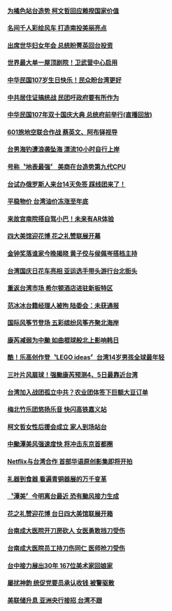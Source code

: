 #### [为橘色站台造势 柯文哲回应赖揆国家价值](../pages/news206/a1395348.md?t=10142134) 

#### [名间千人彩绘风车 打造南投美丽亮点](../pages/news206/a1395347.md?t=10142134) 

#### [出席世华妇女年会 总统盼菁英回台投资](../pages/news206/a1395275.md?t=10142134) 

#### [世界最大单一屋顶剧院！卫武营中心启用](../pages/news206/a1395265.md?t=10142134) 

#### [中华民国107岁生日快乐！民众盼台湾更好](../pages/news206/a1394957.md?t=10142134) 

#### [中共居住证搞统战 民团吁政府要有所作为](../pages/news206/a1394955.md?t=10142134) 

#### [中华民国107年双十国庆大典 总统府前举行(直播回放)](../pages/news206/a1394780.md?t=10142134) 

#### [601旅地空联合作战 蔡英文、阿布铎视导](../pages/news206/a1394651.md?t=10142134) 

#### [台男海钓遭浪袭坠海 漂流10小时自行上岸](../pages/news206/a1394632.md?t=10142134) 

#### [号称〝地表最强〞 美商在台造势第九代CPU](../pages/news206/a1394536.md?t=10142134) 

#### [台试办俄罗斯人来台14天免签 踩线团来了！](../pages/news206/a1394533.md?t=10142134) 

#### [平稳物价 台湾油价冻涨至年底](../pages/news206/a1394532.md?t=10142134) 

#### [来故宫南院搭自驾小巴！未来有AR体验](../pages/news206/a1394440.md?t=10142134) 

#### [四大美馆迎花博 花之礼赞联展开幕](../pages/news206/a1394357.md?t=10142134) 

#### [金钟奖落谁家今晚揭晓 黄子佼与侯佩岑搭档主持](../pages/news206/a1394306.md?t=10142134) 

#### [台湾国庆日花车亮相 亚运选手带头游行台北街头](../pages/news206/a1394209.md?t=10142134) 

#### [重返台湾市场 希尔顿酒店进驻新板特区](../pages/news206/a1394182.md?t=10142134) 

#### [范冰冰台籍经理人被拘 陆委会：未获通报](../pages/news206/a1394049.md?t=10142134) 

#### [国际风筝节登场 五彩缤纷风筝齐聚北海岸](../pages/news206/a1393923.md?t=10142134) 

#### [康芮减弱为中颱 如曲棍球般北上影响韩日](../pages/news206/a1393917.md?t=10142134) 

#### [酷！乐高创作登〝LEGO ideas〞台湾14岁男孩全球最年轻](../pages/news206/a1393748.md?t=10142134) 

#### [三叶片风扇球！强颱康芮预测4、5日最靠近台湾](../pages/news206/a1393736.md?t=10142134) 

#### [台湾加入战团孤立中共？农业团体签下巨额大豆订单](../pages/news206/a1393647.md?t=10142134) 

#### [梅北竹乐团悠扬乐音 快闪高铁嘉义站](../pages/news206/a1393613.md?t=10142134) 

#### [柯文哲女性后援会成立 家人到场站台](../pages/news206/a1393542.md?t=10142134) 

#### [中颱潭美风强速度快 将冲击东京首都圈](../pages/news206/a1393534.md?t=10142134) 

#### [Netflix与台湾合作 首部华语原创影集即将开拍](../pages/news206/a1393493.md?t=10142134) 

#### [礼器到食器 看遍青铜器展的万千变革](../pages/news206/a1393474.md?t=10142134) 

#### [〝潭美〞今明离台最近 恐有颱风接力生成](../pages/news206/a1393405.md?t=10142134) 

#### [花之礼赞迎花博 台日四大美馆联展开箱](../pages/news206/a1393349.md?t=10142134) 

#### [台南成大医院开刀房砍人 女医勇敢挡刀受伤](../pages/news206/a1393327.md?t=10142134) 

#### [台南成大医院员工持刀伤同仁 医师抢刀受伤](../pages/news206/a1393322.md?t=10142134) 

#### [台中接力展出30年 167位美术家回娘家](../pages/news206/a1393317.md?t=10142134) 

#### [屡扰神韵 统促党要员承认收钱 被警驱散](../pages/news206/a1393195.md?t=10142134) 

#### [美联储升息 亚洲央行接招 台湾不跟](../pages/news206/a1393190.md?t=10142134) 


